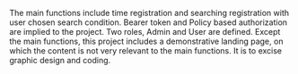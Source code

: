 The main functions include time registration and searching registration with user chosen search condition.
Bearer token and Policy based authorization are implied to the project. Two roles, Admin and User are defined. 
Except the main functions, this project includes a demonstrative landing page, on which the content is not very relevant to the main functions. It is to excise graphic design and coding.
